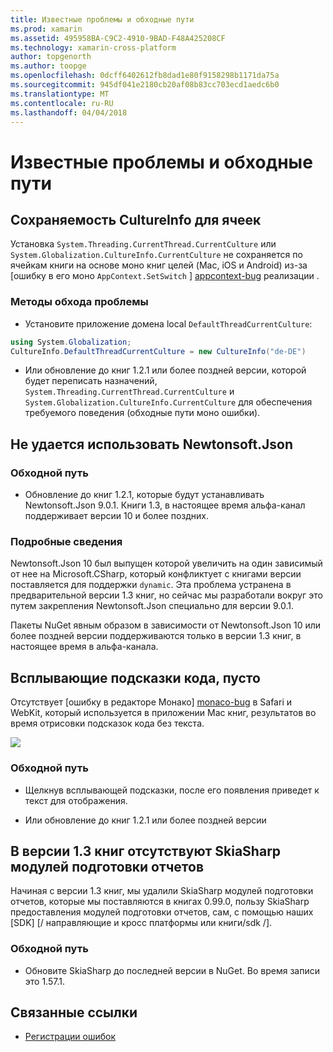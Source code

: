 ```yaml
---
title: Известные проблемы и обходные пути
ms.prod: xamarin
ms.assetid: 495958BA-C9C2-4910-9BAD-F48A425208CF
ms.technology: xamarin-cross-platform
author: topgenorth
ms.author: toopge
ms.openlocfilehash: 0dcff6402612fb8dad1e80f9158298b1171da75a
ms.sourcegitcommit: 945df041e2180cb20af08b83cc703ecd1aedc6b0
ms.translationtype: MT
ms.contentlocale: ru-RU
ms.lasthandoff: 04/04/2018
---
```

# <a name="known-issues--workarounds"></a>Известные проблемы и обходные пути

## <a name="persistence-of-cultureinfo-across-cells"></a>Сохраняемость CultureInfo для ячеек

Установка `System.Threading.CurrentThread.CurrentCulture` или `System.Globalization.CultureInfo.CurrentCulture` не сохраняется по ячейкам книги на основе моно книг целей (Mac, iOS и Android) из-за [ошибку в его моно `AppContext.SetSwitch` ] [ appcontext-bug] реализации .

### <a name="workarounds"></a>Методы обхода проблемы

* Установите приложение домена local `DefaultThreadCurrentCulture`:
```csharp
using System.Globalization;
CultureInfo.DefaultThreadCurrentCulture = new CultureInfo("de-DE")
```

* Или обновление до книг 1.2.1 или более поздней версии, которой будет переписать назначений, `System.Threading.CurrentThread.CurrentCulture` и `System.Globalization.CultureInfo.CurrentCulture` для обеспечения требуемого поведения (обходные пути моно ошибки).

## <a name="unable-to-use-newtonsoftjson"></a>Не удается использовать Newtonsoft.Json

### <a name="workaround"></a>Обходной путь

* Обновление до книг 1.2.1, которые будут устанавливать Newtonsoft.Json 9.0.1.
  Книги 1.3, в настоящее время альфа-канал поддерживает версии 10 и более поздних.

### <a name="details"></a>Подробные сведения

Newtonsoft.Json 10 был выпущен которой увеличить на один зависимый от нее на Microsoft.CSharp, который конфликтует с книгами версии поставляется для поддержки `dynamic`. Эта проблема устранена в предварительной версии 1.3 книг, но сейчас мы разработали вокруг это путем закрепления Newtonsoft.Json специально для версии 9.0.1.

Пакеты NuGet явным образом в зависимости от Newtonsoft.Json 10 или более поздней версии поддерживаются только в версии 1.3 книг, в настоящее время в альфа-канала.

## <a name="code-tooltips-are-blank"></a>Всплывающие подсказки кода, пусто

Отсутствует [ошибку в редакторе Монако] [ monaco-bug] в Safari и WebKit, который используется в приложении Mac книг, результатов во время отрисовки подсказок кода без текста.

![](general-images/monaco-signature-help-bug.png)

### <a name="workaround"></a>Обходной путь

* Щелкнув всплывающей подсказки, после его появления приведет к текст для отображения.

* Или обновление до книг 1.2.1 или более поздней версии

[appcontext-bug]: https://bugzilla.xamarin.com/show_bug.cgi?id=54448
[monaco-bug]: https://github.com/Microsoft/monaco-editor/issues/408

## <a name="skiasharp-renderers-are-missing-in-workbooks-13"></a>В версии 1.3 книг отсутствуют SkiaSharp модулей подготовки отчетов

Начиная с версии 1.3 книг, мы удалили SkiaSharp модулей подготовки отчетов, которые мы поставляются в книгах 0.99.0, пользу SkiaSharp предоставления модулей подготовки отчетов, сам, с помощью наших [SDK] [/ направляющие и кросс платформы или книги/sdk /].

### <a name="workaround"></a>Обходной путь

* Обновите SkiaSharp до последней версии в NuGet. Во время записи это 1.57.1.

## <a name="related-links"></a>Связанные ссылки

- [Регистрации ошибок](~/tools/workbooks/install.md#reporting-bugs)
